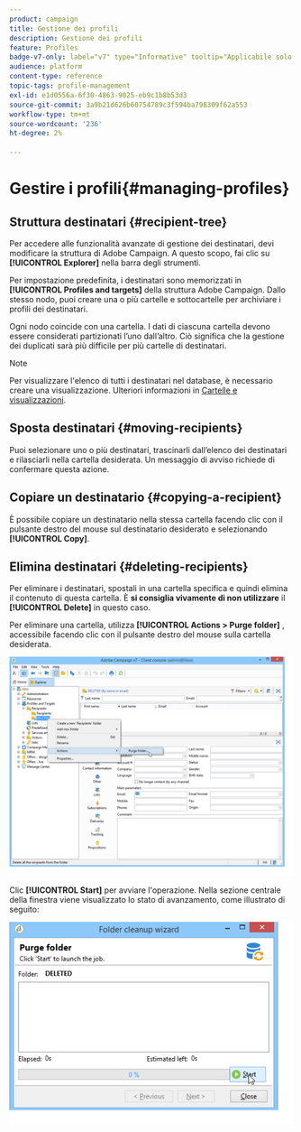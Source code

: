 ```yaml
---
product: campaign
title: Gestione dei profili
description: Gestione dei profili
feature: Profiles
badge-v7-only: label="v7" type="Informative" tooltip="Applicabile solo a Campaign Classic v7"
audience: platform
content-type: reference
topic-tags: profile-management
exl-id: e1d0556a-6f30-4863-9025-eb9c1b8b53d3
source-git-commit: 3a9b21d626b60754789c3f594ba798309f62a553
workflow-type: tm+mt
source-wordcount: '236'
ht-degree: 2%

---
```


# Gestire i profili{#managing-profiles}



## Struttura destinatari {#recipient-tree}

Per accedere alle funzionalità avanzate di gestione dei destinatari, devi modificare la struttura di Adobe Campaign. A questo scopo, fai clic su **[!UICONTROL Explorer]** nella barra degli strumenti.

Per impostazione predefinita, i destinatari sono memorizzati in **[!UICONTROL Profiles and targets]** della struttura Adobe Campaign. Dallo stesso nodo, puoi creare una o più cartelle e sottocartelle per archiviare i profili dei destinatari.

Ogni nodo coincide con una cartella. I dati di ciascuna cartella devono essere considerati partizionati l’uno dall’altro. Ciò significa che la gestione dei duplicati sarà più difficile per più cartelle di destinatari.

>[!NOTE]
>
>Per visualizzare l&#39;elenco di tutti i destinatari nel database, è necessario creare una visualizzazione. Ulteriori informazioni in [Cartelle e visualizzazioni](../../platform/using/access-management-folders.md).

## Sposta destinatari {#moving-recipients}

Puoi selezionare uno o più destinatari, trascinarli dall’elenco dei destinatari e rilasciarli nella cartella desiderata. Un messaggio di avviso richiede di confermare questa azione.

## Copiare un destinatario {#copying-a-recipient}

È possibile copiare un destinatario nella stessa cartella facendo clic con il pulsante destro del mouse sul destinatario desiderato e selezionando **[!UICONTROL Copy]**.

## Elimina destinatari {#deleting-recipients}

Per eliminare i destinatari, spostali in una cartella specifica e quindi elimina il contenuto di questa cartella. È **si consiglia vivamente di non utilizzare** il **[!UICONTROL Delete]** in questo caso.

Per eliminare una cartella, utilizza **[!UICONTROL Actions > Purge folder]** , accessibile facendo clic con il pulsante destro del mouse sulla cartella desiderata.

![](assets/s_ncs_user_purge_folder.png)

Clic **[!UICONTROL Start]** per avviare l&#39;operazione. Nella sezione centrale della finestra viene visualizzato lo stato di avanzamento, come illustrato di seguito:

![](assets/s_ncs_user_purge_folder_start.png)
